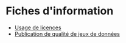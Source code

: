# Fiches d'information

- [Usage de licences](./licences.md)
- [Publication de qualité de jeux de données](./data-quality.md)
